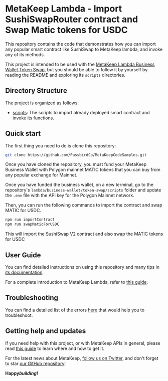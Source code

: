 # MetaKeep Lambda - Import SushiSwapRouter contract and Swap Matic tokens for USDC

This repository contains the code that demonstrates how you can import any popular smart contract like SushiSwap to MetaKeep lambda,
and invoke any of its methods.

This project is intended to be used with the
[MetaKeep Lambda Business Wallet Token Swap](https://docs.metakeep.xyz/docs/lambda-business-wallet-token-swap), but you should be
able to follow it by yourself by reading the README and exploring its `scripts` directories.

## Directory Structure

The project is organized as follows:

- [scripts](./scripts): The scripts to import already deployed smart contract and invoke its functions.

## Quick start

The first thing you need to do is clone this repository:

```sh
git clone https://github.com/PassbirdCo/MetaKeepCodeSamples.git
```

Once you have cloned the repository, you must fund your MetaKeep Business Wallet with Polygon mainnet MATIC tokens that you can buy from any popular exchange for Mainnet.

Once you have funded the business wallet, on a new terminal,
go to the repository's `lambda/business-wallet/token-swap/scripts` folder and update the `.env` file with the API key for the Polygon Mainnet network.

Then, you can run the following commands to import the contract and swap MATIC for USDC.

```sh
npm run importContract
npm run swapMaticForUSDC
```

This will import the SushiSwap V2 contract and also swap the MATIC tokens for USDC

## User Guide

You can find detailed instructions on using this repository and many tips in [its documentation](https://docs.metakeep.xyz/reference/lambda-101).

For a complete introduction to MetaKeep Lambda, refer to [this guide](https://docs.metakeep.xyz/reference/lambda-101).

## Troubleshooting

You can find a detailed list of the errors [here](https://docs.metakeep.xyz/reference/api-error-status#v2applambdainvoke) that would help you to troubleshoot.

## Getting help and updates

If you need help with this project, or with MetaKeep APIs in general, please read [this guide](https://docs.metakeep.xyz/) to learn where and how to get it.

For the latest news about MetaKeep, [follow us on Twitter](https://twitter.com/metakeep), and don't forget to star [our GitHub repository](https://github.com/PassbirdCo/MetaKeepCodeSamples.git)!

**Happy*building*!**
